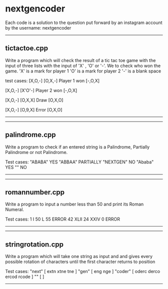 # nextgencoder
Each code is a solution to the question put forward by an instagram account by the username: nextgencoder

--------------------------------------------------------------------------------------------------------
tictactoe.cpp
---------------------------------------------------------------------------------------------------------
 
 Write a program which will check the result of a tic tac toe game with the input of three lists with the input of 'X' , 'O' or '-'. We 
 to check who won the game.
 'X' is a mark for player 1
 'O' is a mark for player 2
 '-' is a blank space 
 
 test cases:
 [X,O,-]
 [O,X,-]  Player 1 won
 [-,O,X]
 
 [X,O,-]
 [X'O'-]  Player 2 won
 [-,O,X]
 
 [X,O,-]
 [O,X,X]  Draw
 [O,X,O]
 
 [X,O,-]
 [O,9,X]  Error
 [O,X,O]
 
 
 
 ***********************************************************************************************************************************
 
 
 -----------------------------------------------------------------------------------------------------------------------------------
 palindrome.cpp
 -----------------------------------------------------------------------------------------------------------------------------------
 
 Write a program to check if an entered string is a Palindrome, Partially Palindrome or not Palindrome.
 
 Test cases:
 "ABABA"    YES
 "ABBAA"    PARTIALLY
 "NEXTGEN"  NO
 "Ababa"    YES
 ""         NO
 
 
 ************************************************************************************************************************************
 
 
 -------------------------------------------------------------------------------------------------------------------------------------
 romannumber.cpp
 -------------------------------------------------------------------------------------------------------------------------------------
 
 Write a program to input a number less than 50 and print its Roman Numeral.
 
 Test cases:
 1         I
 50        L
 55        ERROR
 42        XLII
 24        XXIV
 0         ERROR
 
 
 ************************************************************************************************************************************
 
 
 ------------------------------------------------------------------------------------------------------------------------------------
 stringrotation.cpp
 ------------------------------------------------------------------------------------------------------------------------------------
 
 Write a program which will take one string as input and and gives every possible rotation of characters until the first character returns to position

Test cases:
"next"         [  extn  xtne  tne  ]
"gen"          [  eng  nge  ]
"coder"        [  oderc  derco  ercod  rcode  ]
""             [  ]


**************************************************************************************************************************************



 
 
 
 
 
 
 
 
 
